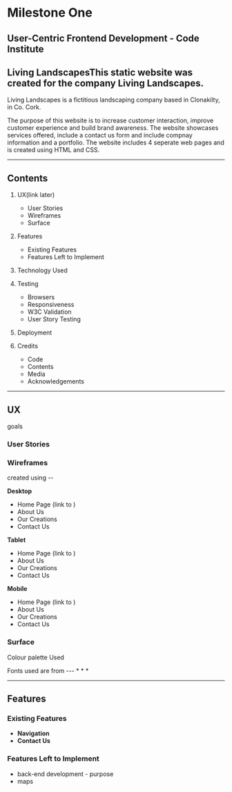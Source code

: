 # Milestone One

## User-Centric Frontend Development - Code Institute

## Living LandscapesThis static website was created for the company Living Landscapes. 
Living Landscapes is a fictitious landscaping company based in Clonakilty, in Co. Cork.  

The purpose of this website is to increase customer interaction, improve customer experience and build brand awareness. 
The website showcases services offered, include a contact us form and include compnay information and a portfolio.
The website includes 4 seperate web pages and is created using HTML and CSS. 

----------------------------

## Contents
1. UX(link later)
    * User Stories
    * Wireframes
    * Surface

2. Features 
    * Existing Features
    * Features Left to Implement

3. Technology Used

4. Testing
    * Browsers
    * Responsiveness
    * W3C Validation
    * User Story Testing

5. Deployment

6. Credits
    * Code
    * Contents
    * Media
    * Acknowledgements

----------------------------

## UX

goals

### User Stories


### Wireframes
created using --

**Desktop** 
* Home Page (link to )
* About Us
* Our Creations
* Contact Us

**Tablet**
* Home Page (link to )
* About Us
* Our Creations
* Contact Us

**Mobile**
* Home Page (link to )
* About Us
* Our Creations
* Contact Us

### Surface
Colour palette Used

Fonts used are from ---
*
*
*

----------------------------

## Features

### Existing Features 
* **Navigation** 
* **Contact Us**

### Features Left to Implement
* back-end development - purpose
* maps
